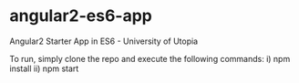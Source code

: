 # angular2-es6-app
Angular2 Starter App in ES6 - University of Utopia

To run, simply clone the repo and execute the following commands:
i) npm install
ii) npm start


